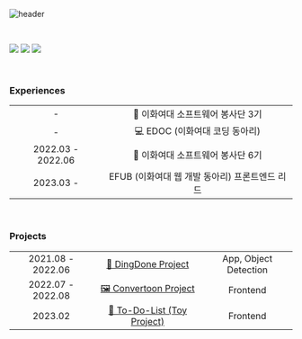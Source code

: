 ![header](https://capsule-render.vercel.app/api?type=wave&color=gradient&height=150&section=header&text=Kim%20Yerin&theme=radical&animation=twinkling&fontSize=50)

<br>

<a href="https://github.com/Yerineee" target="_blank"><img src="https://img.shields.io/badge/GitHub-000000?style=flat-square&logo=GitHub&logoColor=white"/></a>
<a href="https://dogrin.tistory.com/" target="_blank"><img src="https://img.shields.io/badge/Tech Blog-000000?style=flat-square&logo=Tistory&logoColor=white"/></a>
<a href="mailto:yerineee1103@naver.com" target="_blank"><img src="https://img.shields.io/badge/yerineee1103@naver.com-03C75A?style=flat-square&logo=Naver&logoColor=white"/></a>

<br />


<h3>Experiences</h3>
<table>
  <tr align="center">
    <td> - </td>
    <td>🌸 이화여대 소프트웨어 봉사단 3기</td>
  </tr>
  <tr align="center">
    <td> - </td>
    <td>💻 EDOC (이화여대 코딩 동아리)</td>
  </tr>
  <tr align="center">
    <td>2022.03 - 2022.06</td>
    <td>🌸 이화여대 소프트웨어 봉사단 6기</td>
  </tr>
  <tr align="center">
    <td>2023.03 -</td>
    <td>EFUB (이화여대 웹 개발 동아리) 프론트엔드 리드</td>
  </tr>
</table>

<br />


<h3>Projects</h3>
<table>
  <tr align="center">
    <td>2021.08 - 2022.06</td>
    <td><a href="https://github.com/Ewha-BanBanBank/DingDone_final.git">🔎 DingDone Project</a></td>
    <td>App, Object Detection</td>
  </tr>
  <tr align="center">
    <td>2022.07 - 2022.08</td>
    <td><a href="https://github.com/SiliconValley-Team-h/Convertoon.git">🖼 Convertoon Project</a></td>
    <td>Frontend</td>
  </tr>
  <tr align="center">
    <td>2023.02</td>
    <td><a href="https://github.com/Yerineee/To-Do-List.git">📅 To-Do-List (Toy Project)</a></td>
    <td>Frontend</td>
  </tr>
</table>
